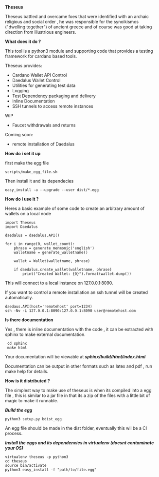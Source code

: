 **Theseus**

Theseus battled and overcame foes that were identified with an archaic religious and social order , he was responsible for the synoikismos ("dwelling together") of ancient greece and of course was good at taking direction from illustrious engineers.


**What does it do ?**

This tool is a python3 module and supporting code that provides a testing framework for cardano based tools.

Theseus provides:
   * Cardano Wallet API Control  
   * Daedalus Wallet Control
   * Utilities for generating test data
   * Logging
   * Test Dependency packaging and delivery
   * Inline Documentation
   * SSH tunnels to access remote instances

WIP
   * Faucet withdrawals and returns  
   
Coming soon:
   * remote installation of Daedalus
 
**How do i set it up**

first make the egg file 

    scripts/make_egg_file.sh

Then install it and its dependecies

    easy_install -a --upgrade --user dist/*.egg

**How do i use it ?**

Heres a basic example of some code to create an arbitrary amount of wallets on a local node

    import Theseus
    import Daedalus

    daedalus = daedalus.API()

    for i in range(0, wallet_count):
        phrase = generate_menmonic('english')
        walletname = generate_walletname()

        wallet = Wallet(walletname, phrase)

        if daedalus.create_wallet(walletname, phrase)
            print("Created Wallet: {0}").format(wallet.dump())
            
This will connect to a local instance on 127.0.0.1:8090.

If you want to control a remote installation an ssh tunnel will be created automatically.

    daedaus.API(host='remotehost' port=1234)
    ssh -Nv -L 127.0.0.1:8090:127.0.0.1:8090 user@remotehost.com
    

        
**Is there documentation**

Yes , there is inline documentation with the code , it can be extracted with sphinx to make external documentation.

     cd sphinx
     make html
     
 Your documentation will be viewable at ***sphinx/build/html/index.html***
     
 Documentation can be output in other formats such as latex and pdf , run make help for details.


**How is it distributed ?**

The simplest way to make use of theseus is when its compiled into a egg file , this 
is similar to a jar file in that its a zip of the files with a little bit of magic to make it runnable.

***Build the egg***

    python3 setup.py bdist_egg
    
An egg file should be made in the dist folder, eventually this wil be a CI process.

***Install the eggs and its dependencies in virtualenv (doesnt contaminate your OS)***    
    
    virtualenv theseus -p python3
    cd theseus
    source bin/activate
    python3 easy_install -f "path/to/file.egg"
